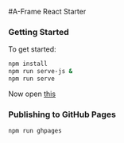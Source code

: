 #A-Frame React Starter

### Getting Started

To get started:

```bash
npm install
npm run serve-js &
npm run serve
```

Now open [this](http://localhost:5555)

### Publishing to GitHub Pages

```bash
npm run ghpages
```